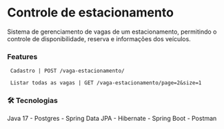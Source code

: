 # Controle de estacionamento

<p> Sistema de gerenciamento de vagas de um estacionamento, permitindo o controle de disponibilidade, 
reserva e informações dos veículos.</p>

### Features

```http
 Cadastro | POST /vaga-estacionamento/
```
```http
 Listar todas as vagas | GET /vaga-estacionamento/page=2&size=1
```


### 🛠 Tecnologias
Java 17 - Postgres - Spring Data JPA - Hibernate - Spring Boot - Postman

